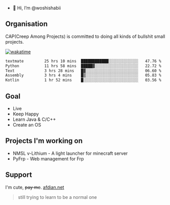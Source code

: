 - 👋 Hi, I’m @woshishabii

## Organisation

CAP(Creep Among Projects) is committed to doing all kinds of bullshit small projects.

[![wakatime](https://wakatime.com/badge/user/34d02784-acc1-4a16-82d7-33fdb53c4ed6.svg)](https://wakatime.com/@34d02784-acc1-4a16-82d7-33fdb53c4ed6)


<!--START_SECTION:waka-->

```txt
textmate         25 hrs 10 mins  ████████████░░░░░░░░░░░░░   47.76 %
Python           11 hrs 58 mins  █████▓░░░░░░░░░░░░░░░░░░░   22.72 %
Text             3 hrs 28 mins   █▓░░░░░░░░░░░░░░░░░░░░░░░   06.60 %
Assembly         3 hrs 4 mins    █▒░░░░░░░░░░░░░░░░░░░░░░░   05.83 %
Kotlin           1 hr 52 mins    █░░░░░░░░░░░░░░░░░░░░░░░░   03.56 %
```

<!--END_SECTION:waka-->

## Goal
- Live
- Keep Happy
- Learn Java & C/C++
- Create an OS

## Projects I'm working on

- NMSL v-Lithium - A light launcher for minecraft server
- PyFrp - Web management for Frp


## Support
I'm cute, ~~pay me~~.
[afdian.net](https://afdian.net/a/woshishabi)

> still trying to learn to be a normal one

<!---
woshishabii/woshishabii is a ✨ special ✨ repository because its `README.md` (this file) appears on your GitHub profile.
You can click the Preview link to take a look at your changes.
--->
